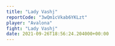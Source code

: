 ```yaml
---
title: "Lady Vashj"
reportCode: "3wQm1cVkab6YKLzt"
player: "Avalona"
fight: "Lady Vashj"
date: 2021-09-26T18:56:24.204000+00:00
---
```

